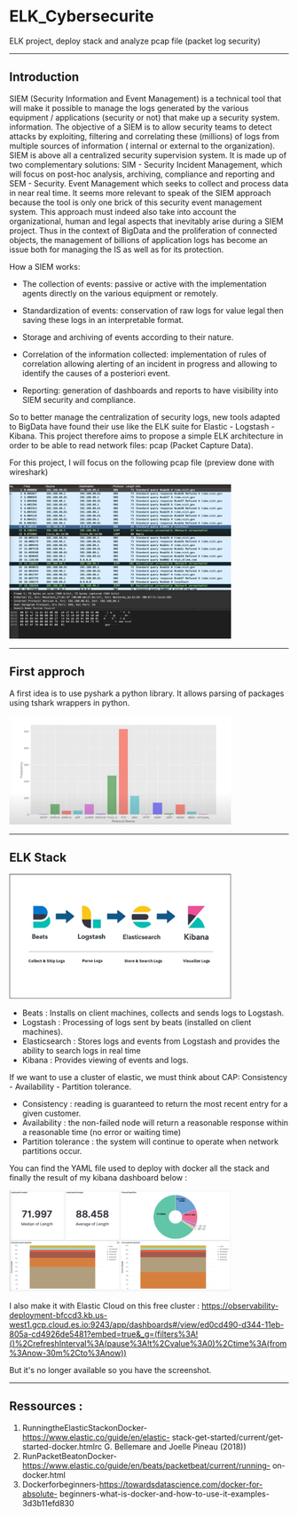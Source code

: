 # ELK_Cybersecurite
ELK project, deploy stack and analyze pcap file (packet log security)

--------

## Introduction

SIEM (Security Information and Event Management) is a technical tool that will make it possible to manage the logs generated by the various equipment / applications (security or not) that make up a security system. information.
The objective of a SIEM is to allow security teams to detect attacks by exploiting, filtering and correlating these (millions) of logs from multiple sources of information ( internal or external to the organization).
SIEM is above all a centralized security supervision system. It is made up of two complementary solutions: SIM - Security Incident Management, which will focus on post-hoc analysis, archiving, compliance and reporting and SEM - Security. Event Management which seeks to collect and process data in near real time.
It seems more relevant to speak of the SIEM approach because the tool is only one brick of this security event management system. This approach must indeed also take into account the organizational, human and legal aspects that inevitably arise during a SIEM project.
Thus in the context of BigData and the proliferation of connected objects, the management of billions of application logs has become an issue both for managing the IS as well as for its protection.

How a SIEM works:

- The collection of events: passive or active with the implementation
agents directly on the various equipment or remotely.

- Standardization of events: conservation of raw logs for value
legal then saving these logs in an interpretable format.

- Storage and archiving of events according to their nature.

- Correlation of the information collected: implementation of rules of
correlation allowing alerting of an incident in progress and allowing
to identify the causes of a posteriori event.

- Reporting: generation of dashboards and reports to have
visibility into SIEM security and compliance.


So to better manage the centralization of security logs, new tools adapted to BigData have found their use like the ELK suite for Elastic -
Logstash - Kibana. This project therefore aims to propose a simple ELK architecture in order to be able to read network files: pcap (Packet Capture Data).

For this project, I will focus on the following pcap file (preview done with wireshark)

[<img src="images/Extract_Wireshark.png" width="400" />](Preview)



-----


## First approch 

A first idea is to use pyshark a python library. It allows parsing of packages using tshark wrappers in python. 

[<img src="images/Pyspark_example.png" width="400" />](Preview)


-----


## ELK Stack

[<img src="images/ELK_stack_legend.jpeg" width="400" />](ELK)

- Beats : Installs on client machines, collects and sends logs to Logstash.
- Logstash : Processing of logs sent by beats (installed on client machines).
- Elasticsearch : Stores logs and events from Logstash and provides the ability to search logs in real time
- Kibana : Provides viewing of events and logs.

If we want to use a cluster of elastic, we must think about CAP: Consistency - Availability - Partition tolerance.

- Consistency : reading is guaranteed to return the most recent entry for a given customer.
- Availability : the non-failed node will return a reasonable response within a reasonable time (no error or waiting time)
- Partition tolerance : the system will continue to operate when network partitions occur.

You can find the YAML file used to deploy with docker all the stack and finally the result of my kibana dashboard below :

[<img src="images/Dashboard_Kibana.png" width="400" />](Dashboard)

I also make it with Elastic Cloud on this free cluster : https://observability-deployment-bfccd3.kb.us-west1.gcp.cloud.es.io:9243/app/dashboards#/view/ed0cd490-d344-11eb-805a-cd4926de5481?embed=true&_g=(filters%3A!()%2CrefreshInterval%3A(pause%3A!t%2Cvalue%3A0)%2Ctime%3A(from%3Anow-30m%2Cto%3Anow))

But it's no longer available so you have the screenshot.


-----

## Ressources :

1. RunningtheElasticStackonDocker-https://www.elastic.co/guide/en/elastic- stack-get-started/current/get-started-docker.htmlrc G. Bellemare and Joelle Pineau (2018))
2. RunPacketBeatonDocker-https://www.elastic.co/guide/en/beats/packetbeat/current/running- on-docker.html
3. Dockerforbeginners-https://towardsdatascience.com/docker-for-absolute- beginners-what-is-docker-and-how-to-use-it-examples-3d3b11efd830


